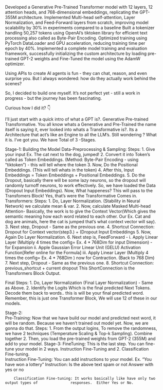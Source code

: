 Developed a Generative Pre-Trained Transformer model with 12 layers, 12 attention heads, and 768-dimensional embeddings, replicating the GPT-355M architecture.
Implemented Multi-head self-attention, Layer Normalization, and Feed-Forward layers from scratch, improving model scalability by 30% in experiments compared to a baseline
Built a tokenizer handling 50,257 tokens using OpenAI’s tiktoken library for efficient text processing also called as Byte-Pair Encoding.
Optimized training using PyTorch DataLoader and GPU acceleration, reducing training time per epoch by 40%.
Implemented a complete model training and evaluation framework, successfully initializing the custom architecture by loading pre-trained GPT-2 weights and Fine-Tuned the model using the AdamW optimizer.

Using APIs to create AI agents is fun - they can chat, reason, and even surprise you.
But I always wondered: how do they actually work behind the scenes?

So, I decided to build one myself. It’s not perfect yet - still a work in progress -
but the journey has been fascinating.

Curious how I did it? 👇

I’ll just start with a quick intro of what a GPT is?. Generative Pre-trained Transformative. You all know whats a Generative and Pre-Trained the name itself is saying it, ever looked into whats a Transformative is?. Its a Architecture that act’s like an Engine to all the LLM’s. 
Still wondering ? What it is. I’ve got you. We have Total of 3 -Stages. 

Stage-1: Building the Model
    Data-Preprocessing & Sampling:
	Steps:
	1. Give your input Ex. The cat next to the dog, jumped!
	2. Convert it into Token’s called as Token Embeddings.  (Method: Byte-Pair Encoding - 			    using “tiktoken”) - this will tell where the token 
	3. Now, Do the Positional Embeddings.  (This will tell whats in the token)
	4. After this, Input Embeddings = Token Embeddings + Positional Embeddings.
	5. Do the Dropout, basically there will be some lazy neurons, so the dropout will 				    randomly turnoff neurons, to work effectively. 
        So, we have loaded the Data (Dropout Input Embeddings). Now, What happeness? This will 	pass to  the Transfomers Block! Yes, that’s were the Transformative Comes in. 
   Transformers:
	Steps:
	1. Do,  Layer Normalization. (Stability in Neural Network) we calculate mean & var. 
	2. Now, calculate Masked Multi-head Attention- Basically,  the work is to give the 			    Context Vector(Which gives the semantic meaning how each word related to 				    each other. Our Ex. Cat and dog are animals, here the cat is jumped that’s what context 			    vector will say).
	3. Next step, Dropout - Same as the previous one. 
	4.  Shortcut Connection:   Dropout  for Context vector(step3.) + (Dropout Input 				     Embeddings
	5. Now, Again Do Layer Normalization. 
	6. Next step is, FeedForward -
		i. Apply Linear Layer (Multiply 4 times the config= Ex. 4 * 768Dim  for input 				   Dimension) - for Expansion
		 ii. Apple Gaussian Error Linear Unit (GELU) Activation Function[Refer online 				     for the Formula]
		iii. Apply Linear Layer (Multiply 4 times the config= Ex. 4 * 768Dim ) now for    			  	    Contraction. (Back to 768 Dim)
	7. Next step, Dropout - Same as the previous one. 
	8. Shortcut Connection: previous_shortcut + current dropout
      This ShortConnection is the Transformers Block Output. 

 Final Steps:
         1. Do, Layer Normalization (Final Layer Normalization) - Same as Above.
         2.  Identify the Logits Which is the final predicted Next Tokens. Decode them back to 			 words.. this is will be your final predicted word. 
Remember, this is just one Transformer Block, We will use 12 of these in our models.

Stage-2:	
	Pre-Training: Now that we have build our model and predicted next word,  it will be 			random. Because we haven’t trained out model yet. Now, we are gonna do that. 
	Steps: 
	    1. From the output logins, To remove the randomness, we have 2 techniques 				        (Temperature Scaling & Top-k Sampling). Combine together 
	    2. Then, you load the pre-trained weights from GPT-2 (355M) and add to 			        	        your model. 
Stage-3:
	FineTuning: This is the last step. You can fine-tune your model in 2 ways. Instruction 			Fine-Tuning and 2. Classification Fine-tuning.  
		Instruction  Fine-Tuning: You can add instructions to your model. 
			Ex. “You have won a lottery”
			   Instruction: Is the above text spam or not
					Answer with yes or no 
			
	  	Classification Fine-tuning: It works basically like have only two output types of 				responses.  Either Yes or No. 

